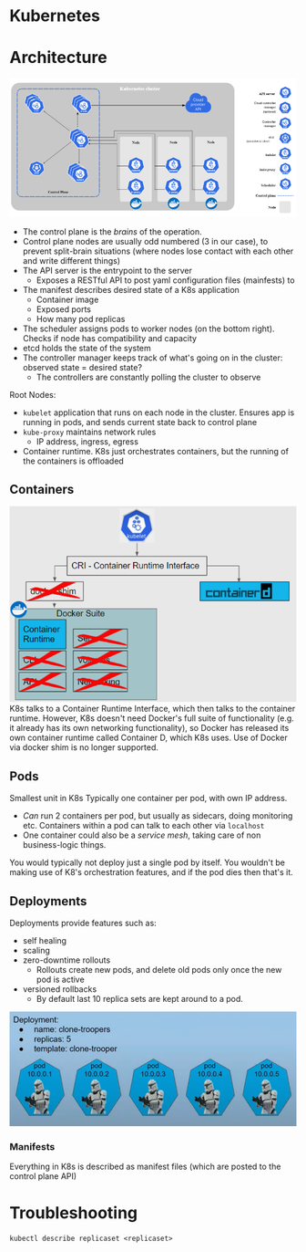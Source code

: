 # Kubernetes

# Architecture
![architecture](image.png)

- The control plane is the _brains_ of the operation.
- Control plane nodes are usually odd numbered (3 in our case), to prevent split-brain situations (where nodes lose contact with each other and write different things)
- The API server is the entrypoint to the server
    - Exposes a RESTful API to post yaml configuration files (mainfests) to
- The manifest describes desired state of a K8s application
    - Container image
    - Exposed ports
    - How many pod replicas
- The scheduler assigns pods to worker nodes (on the bottom right). Checks if node has compatibility and capacity
- etcd holds the state of the system
- The controller manager keeps track of what's going on in the cluster: observed state = desired state?
    - The controllers are constantly polling the cluster to observe

Root Nodes:
- `kubelet` application that runs on each node in the cluster. Ensures app is running in pods, and sends current state back to control plane
- `kube-proxy` maintains network rules
    - IP address, ingress, egress
- Container runtime. K8s just orchestrates containers, but the running of the containers is offloaded

## Containers
![k8s containers](image-1.png)
K8s talks to a Container Runtime Interface, which then talks to the container runtime. However, K8s doesn't need Docker's full suite of functionality (e.g. it already has its own networking functionality), so Docker has released its own container runtime called Container D, which K8s uses. Use of Docker via docker shim is no longer supported.

## Pods
Smallest unit in K8s
Typically one container per pod, with own IP address.
- _Can_ run 2 containers per pod, but usually as sidecars, doing monitoring etc. Containers within a pod can talk to each other via `localhost`
- One container could also be a _service mesh_, taking care of non business-logic things.

You would typically not deploy just a single pod by itself. You wouldn't be making use of K8's orchestration features, and if the pod dies then that's it.

## Deployments
Deployments provide features such as:
- self healing
- scaling
- zero-downtime rollouts
    - Rollouts create new pods, and delete old pods only once the new pod is active
- versioned rollbacks
    - By default last 10 replica sets are kept around
to a pod.

![deployment](image-2.png)

### Manifests
Everything in K8s is described as manifest files (which are posted to the control plane API)


# Troubleshooting
```shell
kubectl describe replicaset <replicaset>
```
